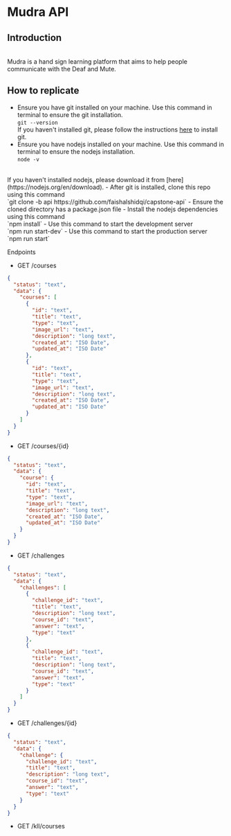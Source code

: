 # Mudra API
## Introduction
<br>
Mudra is a hand sign learning platform that aims to help people communicate with the Deaf and Mute.

## How to replicate
- Ensure you have git installed on your machine. Use this command in terminal to ensure the git installation. <br> `git --version`
<br> If you haven't installed git, please follow the instructions [here](https://git-scm.com/book/en/v2/Getting-Started-Installing-Git) to install git.
- Ensure you have nodejs installed on your machine. Use this command in terminal to ensure the nodejs installation. <br> `node -v`
<br>
If you haven't installed nodejs, please download it from [here](https://nodejs.org/en/download).
- After git is installed, clone this repo using this command <br> 
`git clone -b api https://github.com/faishalshidqi/capstone-api`
- Ensure the cloned directory has a package.json file
- Install the nodejs dependencies using this command
<br>`npm install`
- Use this command to start the development server
<br>`npm run start-dev`
- Use this command to start the production server
<br>`npm run start`

Endpoints
- GET /courses
```json
{
  "status": "text",
  "data": {
    "courses": [
      {
        "id": "text",
        "title": "text",
        "type": "text",
        "image_url": "text",
        "description": "long text",
        "created_at": "ISO Date",
        "updated_at": "ISO Date"
      },
      {
        "id": "text",
        "title": "text",
        "type": "text",
        "image_url": "text",
        "description": "long text",
        "created_at": "ISO Date",
        "updated_at": "ISO Date"
      }
    ]
  }
}
```
- GET /courses/{id}
```json
{
  "status": "text",
  "data": {
    "course": {
      "id": "text",
      "title": "text",
      "type": "text",
      "image_url": "text",
      "description": "long text",
      "created_at": "ISO Date",
      "updated_at": "ISO Date"
    }
  }
}
```
- GET /challenges
```json
{
  "status": "text",
  "data": {
    "challenges": [
      {
        "challenge_id": "text",
        "title": "text",
        "description": "long text",
        "course_id": "text",
        "answer": "text",
        "type": "text"
      },
      {
        "challenge_id": "text",
        "title": "text",
        "description": "long text",
        "course_id": "text",
        "answer": "text",
        "type": "text"
      }
    ]
  }
}
```
- GET /challenges/{id}
```json
{
  "status": "text",
  "data": {
    "challenge": {
      "challenge_id": "text",
      "title": "text",
      "description": "long text",
      "course_id": "text",
      "answer": "text",
      "type": "text"
    }
  }
}
```
- GET /kll/courses
